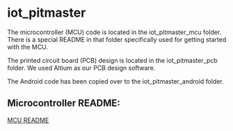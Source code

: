 # iot_pitmaster

The microcontroller (MCU) code is located in the iot_pitmaster_mcu folder. There is a special README in that folder specifically used for getting started with the MCU.

The printed circuit board (PCB) design is located in the iot_pitmaster_pcb folder. We used Altium as our PCB design software.

The Android code has been copied over to the iot_pitmaster_android folder.

## Microcontroller README:
[MCU README](iot_pitmaster_mcu/README.md)